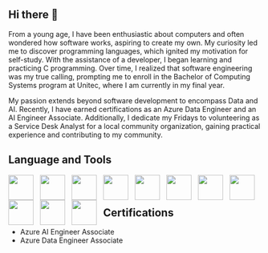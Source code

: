 ## Hi there 👋
From a young age, I have been enthusiastic about computers and often wondered how software works, aspiring to create my own. My curiosity led me to discover programming languages, which ignited my motivation for self-study. With the assistance of a developer, I began learning and practicing C programming. Over time, I realized that software engineering was my true calling, prompting me to enroll in the Bachelor of Computing Systems program at Unitec, where I am currently in my final year.

My passion extends beyond software development to encompass Data and AI. Recently, I have earned certifications as an Azure Data Engineer and an AI Engineer Associate. Additionally, I dedicate my Fridays to volunteering as a Service Desk Analyst for a local community organization, gaining practical experience and contributing to my community.

## Language and Tools
<img align = "left" width = "50px" style = "padding-right:10px" src="https://cdn.jsdelivr.net/gh/devicons/devicon@latest/icons/python/python-original.svg" />

<img align = "left" width = "50px" style = "padding-right:10px" src="https://cdn.jsdelivr.net/gh/devicons/devicon@latest/icons/java/java-original.svg" />

<img align = "left" width = "50px" style = "padding-right:10px"  src="https://cdn.jsdelivr.net/gh/devicons/devicon@latest/icons/javascript/javascript-original.svg" />

<img align = "left" width = "50px" style = "padding-right:10px"  src="https://cdn.jsdelivr.net/gh/devicons/devicon@latest/icons/html5/html5-original.svg" />
          
<img align = "left" width = "50px" style = "padding-right:10px" src="https://cdn.jsdelivr.net/gh/devicons/devicon@latest/icons/css3/css3-original.svg" />

<img align = "left" width = "50px" style = "padding-right:10px"  src="https://cdn.jsdelivr.net/gh/devicons/devicon@latest/icons/csharp/csharp-original.svg" />

<img align = "left" width = "50px" style = "padding-right:10px"   src="https://cdn.jsdelivr.net/gh/devicons/devicon@latest/icons/c/c-original.svg" />   

<img align = "left" width = "50px" style = "padding-right:10px"   src="https://cdn.jsdelivr.net/gh/devicons/devicon@latest/icons/microsoftsqlserver/microsoftsqlserver-original-wordmark.svg" />

<img align = "left" width = "50px" style = "padding-right:10px"   src="https://cdn.jsdelivr.net/gh/devicons/devicon@latest/icons/mysql/mysql-original.svg" />

<img align = "left" width = "50px" style = "padding-right:10px"   src="https://cdn.jsdelivr.net/gh/devicons/devicon@latest/icons/firebase/firebase-original.svg" />


<img img align = "left" width = "50px" style = "padding-right:10px" src="https://cdn.jsdelivr.net/gh/devicons/devicon@latest/icons/azure/azure-original.svg" />

<br></br>


## Certifications
 - Azure AI Engineer Associate
 - Azure Data Engineer Associate
<!--
**Vijay6868/Vijay6868** is a ✨ _special_ ✨ repository because its `README.md` (this file) appears on your GitHub profile.

<img src="https://cdn.jsdelivr.net/gh/devicons/devicon@latest/icons/java/java-original.svg" />
          
Here are some ideas to get you started:

- 🔭 I’m currently working on ...
- 🌱 I’m currently learning ...
- 👯 I’m looking to collaborate on ...
- 🤔 I’m looking for help with ...
- 💬 Ask me about ...
- 📫 How to reach me: ...
- 😄 Pronouns: ...
- ⚡ Fun fact: ...
-->
